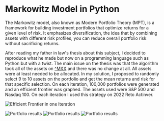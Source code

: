 # Markowitz Model in Python

The Markowitz model, also known as Modern Portfolio Theory (MPT), is a framework for building investment portfolios that optimize returns for a given level of risk. 
It emphasizes diversification, the idea that by combining assets with different risk profiles, you can reduce overall portfolio risk without sacrificing returns.

After reading my father in law's thesis about this subject, I decided to reproduce what he made but now on a programming language such as Python but with a twist.
The main issue on the thesis was that the algorithm took all of the assets on [^MXX](https://finance.yahoo.com/quote/%5EMXX?.tsrc=fin-srch) and there was no change at all.
All assets were at least needed to be allocated. 
In my solution, I proposed to randomly select 9 to 10 assets on the portfolio and get the mean returns and risk for that specific selection. 
On each iteration, 100,000 portfolios were generated and an efficient frontier was graphed. 
The assets used were S&P 500 and Nasdaq 100. 
On each iteration I used this strategy on 2022 Reto Actinver. 

![Efficient Frontier in one Iteration](https://storage.googleapis.com/objects-hosted/Screenshot%202024-04-15%20at%208.50.40%20AM.png)

![Portfolio results](https://storage.googleapis.com/objects-hosted/Screenshot%202024-04-15%20at%208.55.31%20AM.png)
![Portfolio results](https://storage.googleapis.com/objects-hosted/Screenshot%202024-04-15%20at%208.56.04%20AM.png)
![Portfolio results](https://storage.googleapis.com/objects-hosted/Screenshot%202024-04-15%20at%208.56.39%20AM.png)
